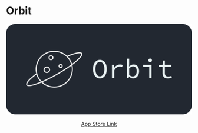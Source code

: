 # Orbit

![Orbit Logo](Swift%20Student%20Challenge%202022.swiftpm/assets/graphic.png)

<p align="center" style="font-size: 75;"><a href="https://apps.apple.com/au/app/orbitals/id1620464132">App Store Link</a></p>
